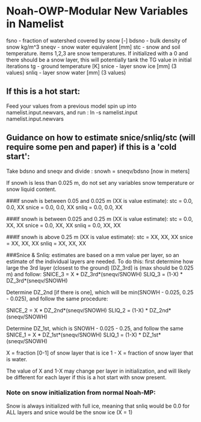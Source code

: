 # Noah-OWP-Modular New Variables in Namelist

fsno - fraction of watershed covered by snow [-]
bdsno - bulk density of snow kg/m^3
sneqv - snow water equivalent [mm]
stc - snow and soil temperature. items 1,2,3 are snow temperatures. If initialized with a 0 and there should be a snow layer, this will potentially tank the TG value in initial iterations
tg - ground temperature [K]
snice - layer snow ice [mm] (3 values)
snliq - layer snow water [mm] (3 values)

## If this is a hot start:
Feed your values from a previous model spin up into namelist.input.newvars, and run : ln -s namelist.input namelist.input.newvars


## Guidance on how to estimate snice/snliq/stc (will require some pen and paper) if this is a 'cold start':
Take bdsno and sneqv and divide : snowh = sneqv/bdsno [now in meters]

If snowh is less than 0.025 m, do not set any variables snow temperature or snow liquid content.

###If snowh is between 0.05 and 0.025 m (XX is value estimate):
stc = 0.0, 0.0, XX
snice = 0.0, 0.0, XX
snliq = 0.0, 0.0, XX

###If snowh is between 0.025 and 0.25 m (XX is value estimate):
stc = 0.0, XX, XX
snice = 0.0, XX, XX
snliq = 0.0, XX, XX

###If snowh is above 0.25 m (XX is value estimate):
stc = XX, XX, XX
snice = XX, XX, XX
snliq = XX, XX, XX

###Snice & Snliq:
estimates are based on a mm value per layer, so an estimate of the individual layers are needed. To do this: first determine how large the 3rd layer (closest to the ground) [DZ_3rd] is (max should be 0.025 m) and follow:
SNICE_3 = X * DZ_3rd*(sneqv/SNOWH)
SLIQ_3 = (1-X) * DZ_3rd*(sneqv/SNOWH)

Determine DZ_2nd [if there is one], which will be min(SNOWH - 0.025, 0.25 - 0.025), and follow the same procedure:

SNICE_2 = X * DZ_2nd*(sneqv/SNOWH)
SLIQ_2 = (1-X) * DZ_2nd*(sneqv/SNOWH)

Determine DZ_1st, which is SNOWH - 0.025 - 0.25, and follow the same
SNICE_1 = X * DZ_1st*(sneqv/SNOWH)
SLIQ_1 = (1-X) * DZ_1st*(sneqv/SNOWH)

X = fraction [0-1] of snow layer that is ice
1 - X = fraction of snow layer that is water.

The value of X and 1-X may change per layer in initialization, and will likely be different for each layer if this is a hot start with snow present. 

### Note on snow initialization from normal Noah-MP:
Snow is always initialized with full ice, meaning that snliq would be 0.0 for ALL layers and snice would be the snow ice (X = 1)
